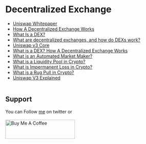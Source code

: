 # Decentralized Exchange

- [Uniswap Whitepaper](https://hackmd.io/@HaydenAdams/HJ9jLsfTz?type=view)
- [How A Decentralized Exchange Works](https://101blockchains.com/how-a-decentralized-exchange-works/) 
- [What Is a DEX?](https://kriptomat.io/cryptocurrencies/what-is-dex/) 
- [What are decentralized exchanges, and how do DEXs work?](https://cointelegraph.com/defi-101/what-are-decentralized-exchanges-and-how-do-dexs-work) 
- [Uniswap v3 Core](https://uniswap.org/whitepaper-v3.pdf) 
- [What is a DEX? How A Decentralized Exchange Works](https://www.youtube.com/watch?v=2tTVJL4bpTU) 
- [What is an Automated Market Maker?](https://www.youtube.com/watch?v=1PbZMudPP5E) 
- [What is a Liquidity Pool in Crypto? ](https://www.youtube.com/watch?v=dVJzcFDo498) 
- [What is Impermanent Loss in Crypto?](https://www.youtube.com/watch?v=_m6Mowq3Ptk) 
- [What is a Rug Pull in Crypto?](https://www.youtube.com/watch?v=YFaqng3YESE) 
- [Uniswap V3 Explained](https://www.youtube.com/watch?v=ClWR1570UQw)
</br>&nbsp;

## Support
You can Follow [me](https://twitter.com/iamfuche) on twitter or
<br><br><a href="https://www.buymeacoffee.com/iamfuche" target="_blank"><img src="https://cdn.buymeacoffee.com/buttons/v2/default-yellow.png" alt="Buy Me A Coffee" style="height: 60px !important;width: 217px !important;" ></a>
